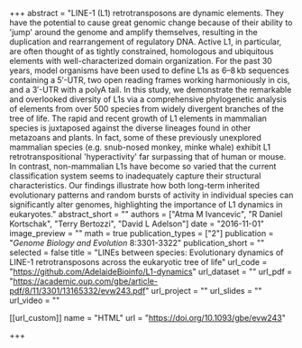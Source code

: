 +++
abstract = "LINE-1 (L1) retrotransposons are dynamic elements. They have the potential to cause great genomic change because of their ability to 'jump' around the genome and amplify themselves, resulting in the duplication and rearrangement of regulatory DNA. Active L1, in particular, are often thought of as tightly constrained, homologous and ubiquitous elements with well-characterized domain organization. For the past 30 years, model organisms have been used to define L1s as 6–8 kb sequences containing a 5′-UTR, two open reading frames working harmoniously in cis, and a 3′-UTR with a polyA tail. In this study, we demonstrate the remarkable and overlooked diversity of L1s via a comprehensive phylogenetic analysis of elements from over 500 species from widely divergent branches of the tree of life. The rapid and recent growth of L1 elements in mammalian species is juxtaposed against the diverse lineages found in other metazoans and plants. In fact, some of these previously unexplored mammalian species (e.g. snub-nosed monkey, minke whale) exhibit L1 retrotranspositional 'hyperactivity' far surpassing that of human or mouse. In contrast, non-mammalian L1s have become so varied that the current classification system seems to inadequately capture their structural characteristics. Our findings illustrate how both long-term inherited evolutionary patterns and random bursts of activity in individual species can significantly alter genomes, highlighting the importance of L1 dynamics in eukaryotes."
abstract_short = ""
authors = ["Atma M Ivancevic", "R Daniel Kortschak", "Terry Bertozzi", "David L Adelson"]
date = "2016-11-01"
image_preview = ""
math = true
publication_types = ["2"]
publication = "*Genome Biology and Evolution* 8:3301-3322"
publication_short = ""
selected = false
title = "LINEs between species: Evolutionary dynamics of LINE-1 retrotransposons across the eukaryotic tree of life"
url_code = "https://github.com/AdelaideBioinfo/L1-dynamics"
url_dataset = ""
url_pdf = "https://academic.oup.com/gbe/article-pdf/8/11/3301/13165332/evw243.pdf"
url_project = ""
url_slides = ""
url_video = ""

[[url_custom]]
name = "HTML"
url = "https://doi.org/10.1093/gbe/evw243"

+++

